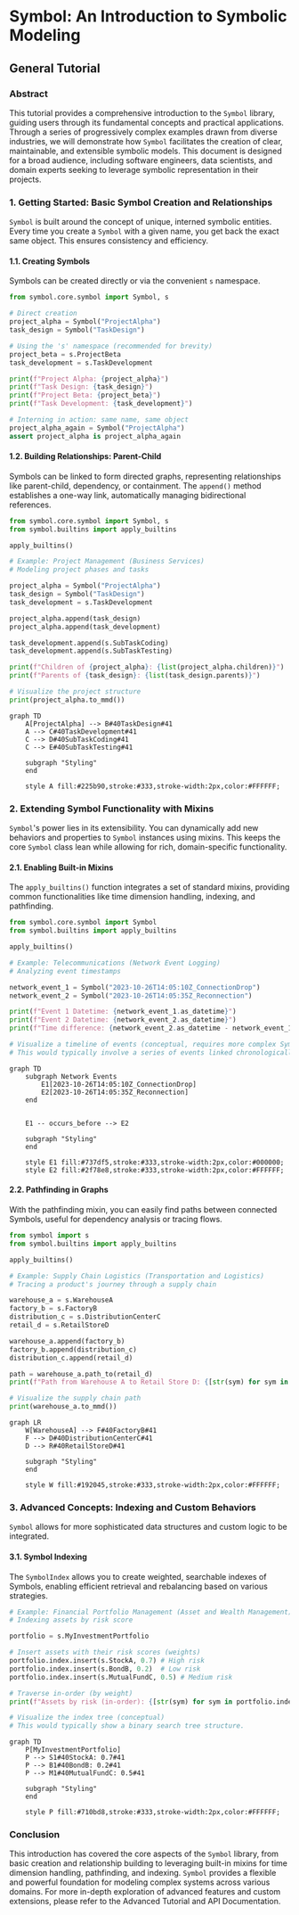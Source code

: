 # Symbol: An Introduction to Symbolic Modeling

## General Tutorial

### Abstract

This tutorial provides a comprehensive introduction to the `Symbol` library, guiding users through its fundamental concepts and practical applications. Through a series of progressively complex examples drawn from diverse industries, we will demonstrate how `Symbol` facilitates the creation of clear, maintainable, and extensible symbolic models. This document is designed for a broad audience, including software engineers, data scientists, and domain experts seeking to leverage symbolic representation in their projects.

### 1. Getting Started: Basic Symbol Creation and Relationships

`Symbol` is built around the concept of unique, interned symbolic entities. Every time you create a `Symbol` with a given name, you get back the exact same object. This ensures consistency and efficiency.

#### 1.1. Creating Symbols

Symbols can be created directly or via the convenient `s` namespace.

```python
from symbol.core.symbol import Symbol, s

# Direct creation
project_alpha = Symbol("ProjectAlpha")
task_design = Symbol("TaskDesign")

# Using the 's' namespace (recommended for brevity)
project_beta = s.ProjectBeta
task_development = s.TaskDevelopment

print(f"Project Alpha: {project_alpha}")
print(f"Task Design: {task_design}")
print(f"Project Beta: {project_beta}")
print(f"Task Development: {task_development}")

# Interning in action: same name, same object
project_alpha_again = Symbol("ProjectAlpha")
assert project_alpha is project_alpha_again
```

#### 1.2. Building Relationships: Parent-Child

Symbols can be linked to form directed graphs, representing relationships like parent-child, dependency, or containment. The `append()` method establishes a one-way link, automatically managing bidirectional references.

```python
from symbol.core.symbol import Symbol, s
from symbol.builtins import apply_builtins

apply_builtins()

# Example: Project Management (Business Services)
# Modeling project phases and tasks

project_alpha = Symbol("ProjectAlpha")
task_design = Symbol("TaskDesign")
task_development = s.TaskDevelopment

project_alpha.append(task_design)
project_alpha.append(task_development)

task_development.append(s.SubTaskCoding)
task_development.append(s.SubTaskTesting)

print(f"Children of {project_alpha}: {list(project_alpha.children)}")
print(f"Parents of {task_design}: {list(task_design.parents)}")

# Visualize the project structure
print(project_alpha.to_mmd())
```

```mermaid
graph TD
    A[ProjectAlpha] --> B#40TaskDesign#41
    A --> C#40TaskDevelopment#41
    C --> D#40SubTaskCoding#41
    C --> E#40SubTaskTesting#41

    subgraph "Styling"
    end

    style A fill:#225b90,stroke:#333,stroke-width:2px,color:#FFFFFF;
```

### 2. Extending Symbol Functionality with Mixins

`Symbol`'s power lies in its extensibility. You can dynamically add new behaviors and properties to `Symbol` instances using mixins. This keeps the core `Symbol` class lean while allowing for rich, domain-specific functionality.

#### 2.1. Enabling Built-in Mixins

The `apply_builtins()` function integrates a set of standard mixins, providing common functionalities like time dimension handling, indexing, and pathfinding.

```python
from symbol.core.symbol import Symbol
from symbol.builtins import apply_builtins

apply_builtins()

# Example: Telecommunications (Network Event Logging)
# Analyzing event timestamps

network_event_1 = Symbol("2023-10-26T14:05:10Z_ConnectionDrop")
network_event_2 = Symbol("2023-10-26T14:05:35Z_Reconnection")

print(f"Event 1 Datetime: {network_event_1.as_datetime}")
print(f"Event 2 Datetime: {network_event_2.as_datetime}")
print(f"Time difference: {network_event_2.as_datetime - network_event_1.as_datetime}")

# Visualize a timeline of events (conceptual, requires more complex Symbol relationships)
# This would typically involve a series of events linked chronologically.
```

```mermaid
graph TD
    subgraph Network Events
        E1[2023-10-26T14:05:10Z_ConnectionDrop]
        E2[2023-10-26T14:05:35Z_Reconnection]
    end


    E1 -- occurs_before --> E2

    subgraph "Styling"
    end

    style E1 fill:#737df5,stroke:#333,stroke-width:2px,color:#000000;
    style E2 fill:#2f78e8,stroke:#333,stroke-width:2px,color:#FFFFFF;
```
#### 2.2. Pathfinding in Graphs

With the pathfinding mixin, you can easily find paths between connected Symbols, useful for dependency analysis or tracing flows.

```python
from symbol import s
from symbol.builtins import apply_builtins

apply_builtins()

# Example: Supply Chain Logistics (Transportation and Logistics)
# Tracing a product's journey through a supply chain

warehouse_a = s.WarehouseA
factory_b = s.FactoryB
distribution_c = s.DistributionCenterC
retail_d = s.RetailStoreD

warehouse_a.append(factory_b)
factory_b.append(distribution_c)
distribution_c.append(retail_d)

path = warehouse_a.path_to(retail_d)
print(f"Path from Warehouse A to Retail Store D: {[str(sym) for sym in path]}")

# Visualize the supply chain path
print(warehouse_a.to_mmd())
```

```mermaid
graph LR
    W[WarehouseA] --> F#40FactoryB#41
    F --> D#40DistributionCenterC#41
    D --> R#40RetailStoreD#41

    subgraph "Styling"
    end

    style W fill:#192045,stroke:#333,stroke-width:2px,color:#FFFFFF; 
```

### 3. Advanced Concepts: Indexing and Custom Behaviors

`Symbol` allows for more sophisticated data structures and custom logic to be integrated.

#### 3.1. Symbol Indexing

The `SymbolIndex` allows you to create weighted, searchable indexes of Symbols, enabling efficient retrieval and rebalancing based on various strategies.

```python
# Example: Financial Portfolio Management (Asset and Wealth Management)
# Indexing assets by risk score

portfolio = s.MyInvestmentPortfolio

# Insert assets with their risk scores (weights)
portfolio.index.insert(s.StockA, 0.7) # High risk
portfolio.index.insert(s.BondB, 0.2)  # Low risk
portfolio.index.insert(s.MutualFundC, 0.5) # Medium risk

# Traverse in-order (by weight)
print(f"Assets by risk (in-order): {[str(sym) for sym in portfolio.index.traverse()]}")

# Visualize the index tree (conceptual)
# This would typically show a binary search tree structure.
```

```mermaid
graph TD
    P[MyInvestmentPortfolio]
    P --> S1#40StockA: 0.7#41
    P --> B1#40BondB: 0.2#41
    P --> M1#40MutualFundC: 0.5#41

    subgraph "Styling"
    end

    style P fill:#710bd8,stroke:#333,stroke-width:2px,color:#FFFFFF;
```

### Conclusion

This introduction has covered the core aspects of the `Symbol` library, from basic creation and relationship building to leveraging built-in mixins for time dimension handling, pathfinding, and indexing. `Symbol` provides a flexible and powerful foundation for modeling complex systems across various domains. For more in-depth exploration of advanced features and custom extensions, please refer to the Advanced Tutorial and API Documentation.

